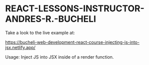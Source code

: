 # REACT-LESSONS-INSTRUCTOR-ANDRES-R.-BUCHELI

Take a look to the live example at:

https://bucheli-web-development-react-course-injecting-js-into-jsx.netlify.app/

Usage: Inject JS into JSX inside of a render function.
